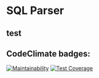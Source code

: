 # SQL Parser
## test
## CodeClimate badges:
[![Maintainability](https://api.codeclimate.com/v1/badges/cd84a8926fba72824716/maintainability)](https://codeclimate.com/github/nuuska-muikkunen/sql-parser/maintainability)
[![Test Coverage](https://api.codeclimate.com/v1/badges/cd84a8926fba72824716/test_coverage)](https://codeclimate.com/github/nuuska-muikkunen/sql-parser/test_coverage)
